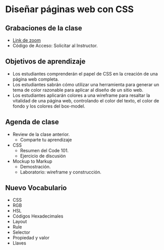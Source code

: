 # Diseñar páginas web con CSS

## Grabaciones de la clase
- [Link de zoom](https://us06web.zoom.us/rec/share/X-luas_NNhIhH1lP-pJPQG1lzo8MrJ8Gz46JRL-6wx7ysh9hOM4XNBx1nL1dJojl.EFzSX4UUL6kHTujl)
- Código de Acceso: Solicitar al Instructor.

## Objetivos de aprendizaje

- Los estudiantes comprenderán el papel de CSS en la creación de una página web completa.
- Los estudiantes sabrán cómo utilizar una herramienta para generar un tema de color razonable para aplicar al diseño de un sitio web.
- Los estudiantes aplicarán colores a una wireframe para resaltar la vitalidad de una página web, controlando el color del texto, el color de fondo y los colores del box-model.

## Agenda de clase

- Review de la clase anterior.
   - Comparte tu aprendizaje
- CSS
   - Resumen del Code 101.
   - Ejercicio de discusión
- Mockup to Markup
   - Demostración.
   - Laboratorio: wireframe y construcción.

## Nuevo Vocabulario
- CSS
- RGB
- HSL
- Códigos Hexadecimales
- Layout
- Rule
- Selector
- Propiedad y valor
- Llaves
